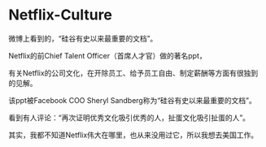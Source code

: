 Netflix-Culture
===============

微博上看到的，“硅谷有史以来最重要的文档”。

Netflix的前Chief Talent Officer（首席人才官）做的著名ppt，

有关Netflix的公司文化，在开除员工、给予员工自由、制定薪酬等方面有很独到的见解。

该ppt被Facebook COO Sheryl Sandberg称为“硅谷有史以来最重要的文档”。


看到有人评论：“再次证明优秀文化吸引优秀的人，扯蛋文化吸引扯蛋的人”。


其实，我都不知道Netflix伟大在哪里，也从来没用过它，所以我想去美国工作。

